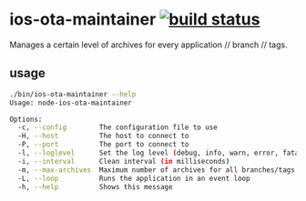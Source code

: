 ios-ota-maintainer [![build status](https://secure.travis-ci.org/seryl/node-ios-ota-maintainer.png?branch=master)](https://travis-ci.org/seryl/node-ios-ota-maintainer)
==================

Manages a certain level of archives for every application // branch // tags.

usage
-----

```bash
./bin/ios-ota-maintainer --help
Usage: node-ios-ota-maintainer

Options:
  -c, --config        The configuration file to use                        [default: "/etc/ios-ota-maintainer.json"]
  -H, --host          The host to connect to                               [default: "127.0.0.1"]
  -P, --port          The port to connect to                               [default: "3000"]
  -l, --loglevel      Set the log level (debug, info, warn, error, fatal)  [default: "warn"]
  -i, --interval      Clean interval (in milliseconds)                     [default: 900000]
  -m, --max-archives  Maximum number of archives for all branches/tags     [default: 50]
  -L, --loop          Runs the application in an event loop                [default: false]
  -h, --help          Shows this message                                   [default: false]
```
